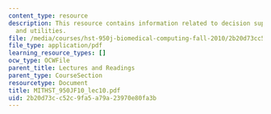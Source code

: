```yaml
---
content_type: resource
description: This resource contains information related to decision support via probabilities
  and utilities.
file: /media/courses/hst-950j-biomedical-computing-fall-2010/2b20d73cc52c9fa5a79a23970e80fa3b_MITHST_950JF10_lec10.pdf
file_type: application/pdf
learning_resource_types: []
ocw_type: OCWFile
parent_title: Lectures and Readings
parent_type: CourseSection
resourcetype: Document
title: MITHST_950JF10_lec10.pdf
uid: 2b20d73c-c52c-9fa5-a79a-23970e80fa3b
---
```

